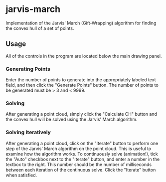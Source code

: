 jarvis-march
============

Implementation of the Jarvis' March (Gift-Wrapping) algorithm for finding the convex hull of a set of points.

Usage
-----
All of the controls in the program are located below the main drawing panel.

### Generating Points

Enter the number of points to generate into the appropriately labeled text field, and then click the "Generate Points" button. The number of points to be generated must be > 3 and < 9999.

### Solving

After generating a point cloud, simply click the "Calculate CH" button and the convex hull will be solved using the Jarvis' March algorithm.

### Solving Iteratively

After generating a point cloud, click on the "Iterate" button to perform one step of the Jarvis' March algorithm on the point cloud. This is useful to examine how the algorithm works. To continuously solve (animation!), tick the "Auto" checkbox next to the "Iterate" button, and enter a number in the textbox to the right. This number should be the number of milliseconds between each iteration of the continuous solve. Click the "Iterate" button when satisfied.
